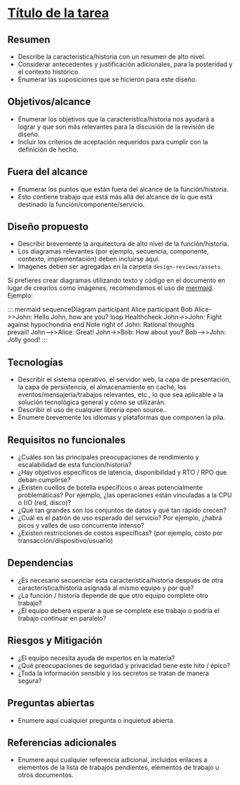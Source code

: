 # [Título de la tarea](http://link-to-feature-or-story-work-item)

## Resumen

* Describe la característica/historia con un resumen de alto nivel.
* Considerar antecedentes y justificación adicionales, para la posteridad y el contexto histórico.
* Enumerar las suposiciones que se hicieron para este diseño.

## Objetivos/alcance

* Enumerar los objetivos que la característica/historia nos ayudará a lograr y que son más relevantes para la discusión de la revisión de diseño.
* Incluir los criterios de aceptación requeridos para cumplir con la definición de hecho.

## Fuera del alcance

* Enumerar los puntos que están fuera del alcance de la función/historia.
* Esto contiene trabajo que está más allá del alcance de lo que está destinado la función/componente/servicio.

## Diseño propuesto

* Describir brevemente la arquitectura de alto nivel de la función/historia.
* Los diagramas relevantes (por ejemplo, secuencia, componente, contexto, implementación) deben incluirse aquí.
* Imagenes deben ser agregadas en la carpeta `design-reviews/assets`.

Si prefieres crear diagramas utilizando texto y código en el documento en lugar de crearlos como imágenes, recomendamos el uso de [mermaid](https://mermaid-js.github.io/mermaid/#/). Ejemplo:

::: mermaid
sequenceDiagram
    participant Alice
    participant Bob
    Alice->>John: Hello John, how are you?
    loop Healthcheck
        John->>John: Fight against hypochondria
    end
    Note right of John: Rational thoughts <br/>prevail!
    John-->>Alice: Great!
    John->>Bob: How about you?
    Bob-->>John: Jolly good!
:::

## Tecnologías

* Describir el sistema operativo, el servidor web, la capa de presentación, la capa de persistencia, el almacenamiento en caché, los eventos/mensajería/trabajos relevantes, etc., lo que sea aplicable a la solución tecnológica general y cómo se utilizarán.
* Describir el uso de cualquier libreria open source..
* Enumere brevemente los idiomas y plataformas que componen la pila.

## Requisitos no funcionales

* ¿Cuáles son las principales preocupaciones de rendimiento y escalabilidad de esta función/historia?
* ¿Hay objetivos específicos de latencia, disponibilidad y RTO / RPO que deban cumplirse?
* ¿Existen cuellos de botella específicos o áreas potencialmente problemáticas? Por ejemplo, ¿las operaciones están vinculadas a la CPU o I/O (red, disco)?
* ¿Qué tan grandes son los conjuntos de datos y qué tan rápido crecen?
* ¿Cuál es el patrón de uso esperado del servicio? Por ejemplo, ¿habrá picos y valles de uso concurrente intenso?
* ¿Existen restricciones de costos específicas? (por ejemplo, costo  por transacción/dispositivo/usuario)

## Dependencias

* ¿Es necesario secuenciar esta característica/historia después de otra característica/historia asignada al mismo equipo y por qué?
* ¿La función / historia depende de que otro equipo complete otro trabajo?
* ¿El equipo deberá esperar a que se complete ese trabajo o podría el trabajo continuar en paralelo?

## Riesgos y Mitigación

* ¿El equipo necesita ayuda de expertos en la materia?
* ¿Qué preocupaciones de seguridad y privacidad tiene este hito / épico?
* ¿Toda la información sensible y los secretos se tratan de manera segura?

## Preguntas abiertas

* Enumere aquí cualquier pregunta o inquietud abierta.

## Referencias adicionales

* Enumere aquí cualquier referencia adicional, incluidos enlaces a elementos de la lista de trabajos pendientes, elementos de trabajo u otros documentos.
